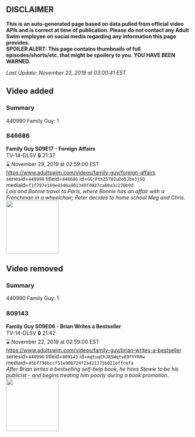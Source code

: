 ## DISCLAIMER
**This is an auto-generated page based on data pulled from official video APIs and is correct at time of publication. Please do not contact any Adult Swim employee on social media regarding any information this page provides.**  
**SPOILER ALERT: This page contains thumbnails of full episodes/shorts/etc. that might be spoilery to you. YOU HAVE BEEN WARNED.**  

_Last Update: November 22, 2019 at 03:00:41 EST_
## Video added
### Summary
440990 Family Guy: 1  
### 846686
**Family Guy S09E17 - Foreign Affairs**  
TV-14-DLSV 🔒 21:37  
⌛ November 29, 2019 at 02:59:00 EST  
https://www.adultswim.com/videos/family-guy/foreign-affairs  
seriesid=`440990` titleid=`846686` id=`GGjPthZ5T82uDo5Jbe3j5Q` mediaid=`f1f797e169e4146a401349fd027ca60a3c270b9d`  
_Lois and Bonnie travel to Paris, where Bonnie has an affair with a Frenchman in a wheelchair; Peter decides to home school Meg and Chris._  
<a href="https://i.cdn.turner.com/adultswim/big/image-upload/thumbnails/thumb-2_image-152053923346114.jpg"><img src="https://i.cdn.turner.com/adultswim/big/image-upload/thumbnails/thumb-2_image-152053923346114.jpg" height="144px" /></a>
## Video removed
### Summary
440990 Family Guy: 1  
### 809143
**Family Guy S09E06 - Brian Writes a Bestseller**  
TV-14-DLSV 🔒 21:42  
⌛ November 22, 2019 at 02:59:00 EST  
https://www.adultswim.com/videos/family-guy/brian-writes-a-bestseller  
seriesid=`440990` titleid=`809143` id=`mqtuqChJR5Wqtv89fYYRRw` mediaid=`45bf796bccf51e906724f2a421375b021effcefa`  
_After Brian writes a bestselling self-help book, he hires Stewie to be his publicist - and begins treating him poorly during a book promotion._  
<a href="https://i.cdn.turner.com/adultswim/big/image-upload/thumbnails/thumb-2_image-152026919552410.jpg"><img src="https://i.cdn.turner.com/adultswim/big/image-upload/thumbnails/thumb-2_image-152026919552410.jpg" height="144px" /></a>
